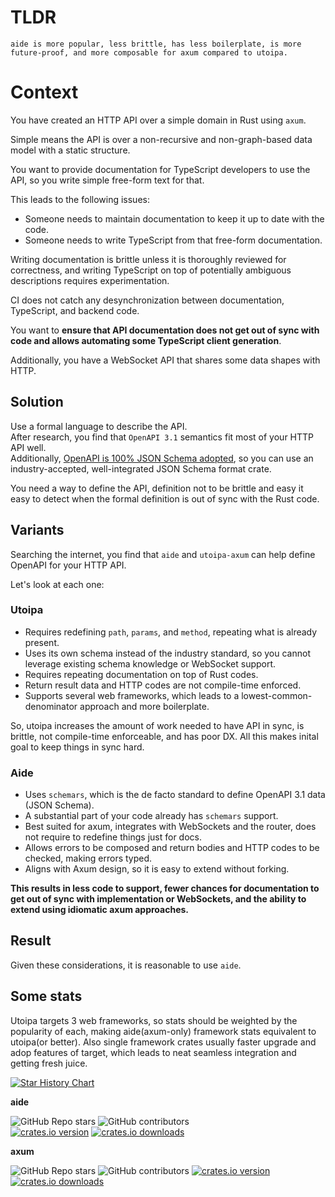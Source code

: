 # TLDR

`aide is more popular, less brittle, has less boilerplate, is more future-proof, and more composable for axum compared to utoipa.`

# Context

You have created an HTTP API over a simple domain in Rust using `axum`.

Simple means the API is over a non-recursive and non-graph-based data model with a static structure.

You want to provide documentation for TypeScript developers to use the API, so you write simple free-form text for that.

This leads to the following issues:
- Someone needs to maintain documentation to keep it up to date with the code.
- Someone needs to write TypeScript from that free-form documentation.

Writing documentation is brittle unless it is thoroughly reviewed for correctness, and writing TypeScript on top of potentially ambiguous descriptions requires experimentation.

CI does not catch any desynchronization between documentation, TypeScript, and backend code.

You want to **ensure that API documentation does not get out of sync with code and allows automating some TypeScript client generation**.

Additionally, you have a WebSocket API that shares some data shapes with HTTP.

## Solution

Use a formal language to describe the API.  
After research, you find that `OpenAPI 3.1` semantics fit most of your HTTP API well.  
Additionally, [OpenAPI is 100% JSON Schema adopted](https://www.openapis.org/blog/2021/02/18/openapi-specification-3-1-released), so you can use an industry-accepted, well-integrated JSON Schema format crate.

You need a way to define the API, definition not to be brittle and easy it easy to detect when the formal definition is out of sync with the Rust code.

## Variants

Searching the internet, you find that `aide` and `utoipa-axum` can help define OpenAPI for your HTTP API.

Let's look at each one:

### Utoipa

- Requires redefining `path`, `params`, and `method`, repeating what is already present.
- Uses its own schema instead of the industry standard, so you cannot leverage existing schema knowledge or WebSocket support.
- Requires repeating documentation on top of Rust codes.
- Return result data and HTTP codes are not compile-time enforced.
- Supports several web frameworks, which leads to a lowest-common-denominator approach and more boilerplate.

So, utoipa increases the amount of work needed to have API in sync, is brittle, not compile-time enforceable, and has poor DX.
All this makes inital goal to keep things in sync hard.

### Aide

- Uses `schemars`, which is the de facto standard to define OpenAPI 3.1 data (JSON Schema).
- A substantial part of your code already has `schemars` support.
- Best suited for axum, integrates with WebSockets and the router, does not require to redefine things just for docs.
- Allows errors to be composed and return bodies and HTTP codes to be checked, making errors typed.
- Aligns with Axum design, so it is easy to extend without forking.

**This results in less code to support, fewer chances for documentation to get out of sync with implementation or WebSockets, and the ability to extend using idiomatic axum approaches.**

## Result

Given these considerations, it is reasonable to use `aide`.

## Some stats

Utoipa targets 3 web frameworks, so stats should be weighted by the popularity of each, making aide(axum-only) framework stats equivalent to utoipa(or better).
Also single framework crates usually faster upgrade and adop features of target, which leads to neat seamless integration and getting fresh juice.

[![Star History Chart](https://api.star-history.com/svg?repos=tamasfe/aide,juhaku/utoipa&type=Date)](https://www.star-history.com/#tamasfe/aide&juhaku/utoipa&Date)

**aide**

![GitHub Repo stars](https://img.shields.io/github/stars/tamasfe/aide) ![GitHub contributors](https://img.shields.io/github/contributors/tamasfe/aide)  
[![crates.io version](https://img.shields.io/crates/v/aide.svg)](https://crates.io/crates/aide)
[![crates.io downloads](https://img.shields.io/crates/d/aide.svg)](https://crates.io/crates/aide)


**axum**

![GitHub Repo stars](https://img.shields.io/github/stars/juhaku/utoipa) ![GitHub contributors](https://img.shields.io/github/contributors/juhaku/utoipa)
[![crates.io version](https://img.shields.io/crates/v/utoipa-axum.svg)](https://crates.io/crates/utoipa-axum)
[![crates.io downloads](https://img.shields.io/crates/d/utoipa-axum.svg)](https://crates.io/crates/utoipa-axum)



